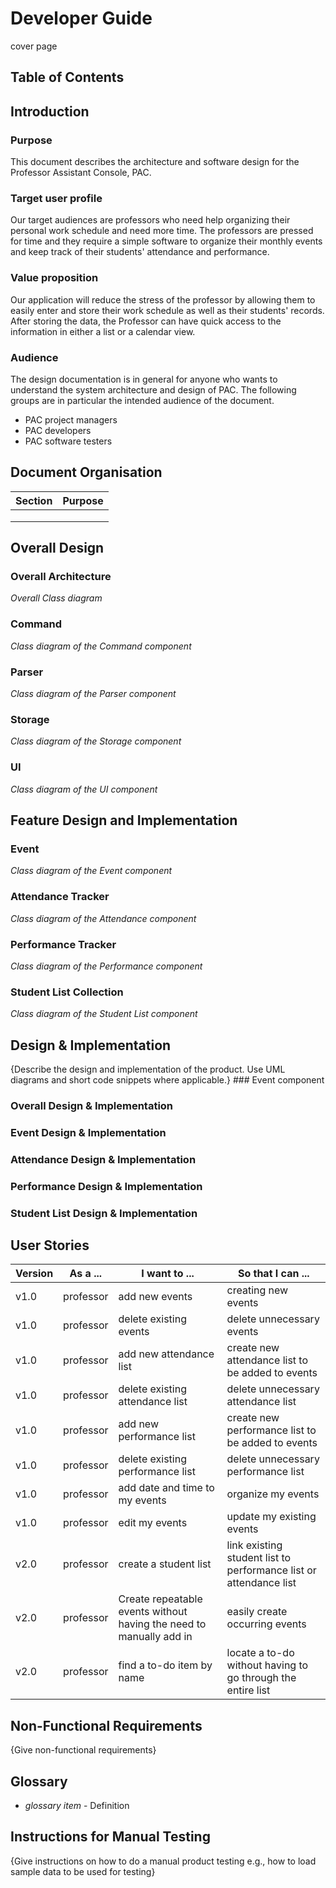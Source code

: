 # Developer Guide
cover page
## Table of Contents

## Introduction
### Purpose
This document describes the architecture and software design for the Professor Assistant Console, PAC.

### Target user profile
Our target audiences are professors who need help organizing their personal work schedule and need more time.
The professors are pressed for time and they require a simple software to organize their monthly events
and keep track of their students' attendance and performance. 

### Value proposition
Our application will reduce the stress of the professor by allowing them to easily enter and store
their work schedule as well as their students' records. After storing the data, the Professor can have
quick access to the information in either a list or a calendar view. 

### Audience 
The design documentation is in general for anyone who wants to understand the system architecture and design of 
PAC. The following groups are in particular the intended audience of the document.
- PAC project managers
- PAC developers
- PAC software testers

## Document Organisation
| Section | Purpose |
|---------|---------|
|         |         |
|         |         | 
|         |         | 

## Overall Design

### Overall Architecture
*Overall Class diagram*
### Command
*Class diagram of the Command component*
### Parser
*Class diagram of the Parser component*
### Storage
*Class diagram of the Storage component*
### UI
*Class diagram of the UI component*

## Feature Design and Implementation 
### Event
*Class diagram of the Event component*
### Attendance Tracker
*Class diagram of the Attendance component*
### Performance Tracker
*Class diagram of the Performance component*
### Student List Collection
*Class diagram of the Student List component*


## Design & Implementation
{Describe the design and implementation of the product. Use UML diagrams and short code snippets where applicable.}	### Event component
### Overall Design & Implementation
### Event Design & Implementation
### Attendance Design & Implementation
### Performance Design & Implementation
### Student List Design & Implementation


## User Stories

|Version| As a ... | I want to ... | So that I can ...|
|--------|----------|---------------|------------------|
|v1.0|professor|add new events|creating new events|
|v1.0|professor|delete existing events|delete unnecessary events|
|v1.0|professor|add new attendance list|create new attendance list to be added to events|
|v1.0|professor|delete existing attendance list|delete unnecessary attendance list|
|v1.0|professor|add new performance list|create new performance list to be added to events|
|v1.0|professor|delete existing performance list|delete unnecessary performance list|
|v1.0|professor|add date and time to my events|organize my events|
|v1.0|professor|edit my events|update my existing events|
|v2.0|professor|create a student list|link existing student list to performance list or attendance list|
|v2.0|professor|Create repeatable events without having the need to manually add in|easily create occurring events|
|v2.0|professor|find a to-do item by name|locate a to-do without having to go through the entire list|

## Non-Functional Requirements

{Give non-functional requirements}

## Glossary

* *glossary item* - Definition

## Instructions for Manual Testing

{Give instructions on how to do a manual product testing e.g., how to load sample data to be used for testing}
